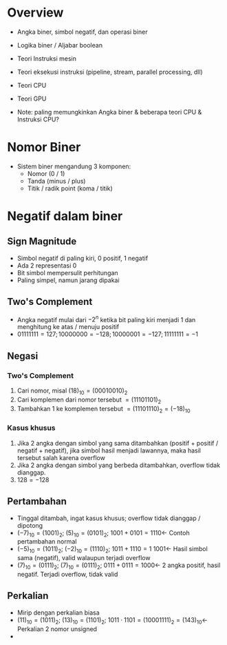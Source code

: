 # Overview
- Angka biner, simbol negatif, dan operasi biner
- Logika biner / Aljabar boolean
- Teori Instruksi mesin 
- Teori eksekusi instruksi (pipeline, stream, parallel processing, dll)
- Teori CPU
- Teori GPU

- Note: paling memungkinkan Angka biner & beberapa teori CPU & Instruksi CPU?
# Nomor Biner
- Sistem biner mengandung 3 komponen:
	- Nomor (0 / 1)
	- Tanda (minus / plus)
	- Titik / radik point (koma / titik)

# Negatif dalam biner
## Sign Magnitude
- Simbol negatif di paling kiri, 0 positif, 1 negatif
- Ada 2 representasi 0
- Bit simbol mempersulit perhitungan
- Paling simpel, namun jarang dipakai

## Two's Complement
- Angka negatif mulai dari $-2^n$ ketika bit paling kiri menjadi 1 dan menghitung ke atas / menuju positif
- $0111 1111 = 127; 1000 0000 = -128; 1000 0001 = -127; 1111 1111 = -1$

## Negasi
### Two's Complement
1. Cari nomor, misal $(18)_{10} = (00010010)_2$
2. Cari komplemen dari nomor tersebut $= (11101101)_2$
3. Tambahkan $1$ ke komplemen tersebut  $= (11101110)_2 = (-18)_{10}$

### Kasus khusus
1. Jika 2 angka dengan simbol yang sama ditambahkan (positif + positif / negatif + negatif), jika simbol hasil menjadi lawannya, maka hasil tersebut salah karena overflow
2. Jika 2 angka dengan simbol yang berbeda ditambahkan, overflow tidak dianggap.
3. $128 = -128$

## Pertambahan
- Tinggal ditambah, ingat kasus khusus; overflow tidak dianggap / dipotong
- $(-7)_{10} = (1001)_2;\ (5)_{10} = (0101)_2;\ 1001 + 0101 = 1110 \leftarrow$ Contoh pertambahan normal
- $(-5)_{10} = (1011)_2;\ (-2)_{10} = (1110)_2;\ 1011 + 1110 = 1\ 1001\leftarrow$ Hasil simbol sama (negatif), valid walaupun terjadi overflow
- $(7)_{10} = (0111)_2;\ (7)_{10} = (0111)_2;\ 0111 + 0111 = 1000\leftarrow$ 2 angka positif, hasil negatif. Terjadi overflow, tidak valid
## Perkalian
- Mirip dengan perkalian biasa
- $(11)_{10} = (1011)_2;\ (13)_{10} = (1101)_2;\ 1011 \cdot 1101 = (10001111)_2 = (143)_{10}\leftarrow$ Perkalian 2 nomor unsigned
- 